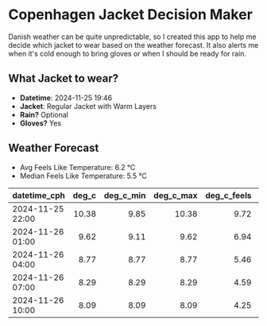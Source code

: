 
# Copenhagen Jacket Decision Maker

Danish weather can be quite unpredictable, so I created this app to help me decide which jacket to wear based on the weather forecast. 
It also alerts me when it's cold enough to bring gloves or when I should be ready for rain.

## What Jacket to wear?

- **Datetime**: 2024-11-25 19:46
- **Jacket**: Regular Jacket with Warm Layers
- **Rain?** Optional
- **Gloves?** Yes

## Weather Forecast
- Avg Feels Like Temperature: 6.2 °C
- Median Feels Like Temperature: 5.5 °C

| datetime_cph     |   deg_c |   deg_c_min |   deg_c_max |   deg_c_feels | weather   | wind   | rain   |
|:-----------------|--------:|------------:|------------:|--------------:|:----------|:-------|:-------|
| 2024-11-25 22:00 |   10.38 |        9.85 |       10.38 |          9.72 | Rain      | Low    | Low    |
| 2024-11-26 01:00 |    9.62 |        9.11 |        9.62 |          6.94 | Clouds    | High   | None   |
| 2024-11-26 04:00 |    8.77 |        8.77 |        8.77 |          5.46 | Clouds    | High   | None   |
| 2024-11-26 07:00 |    8.29 |        8.29 |        8.29 |          4.59 | Clouds    | High   | None   |
| 2024-11-26 10:00 |    8.09 |        8.09 |        8.09 |          4.25 | Clouds    | High   | None   |
        
